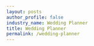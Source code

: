 ```yaml
---
layout: posts 
author_profile: false 
industry_name: Wedding Planner
title: Wedding Planner
permalink: /wedding-planner
---
```

